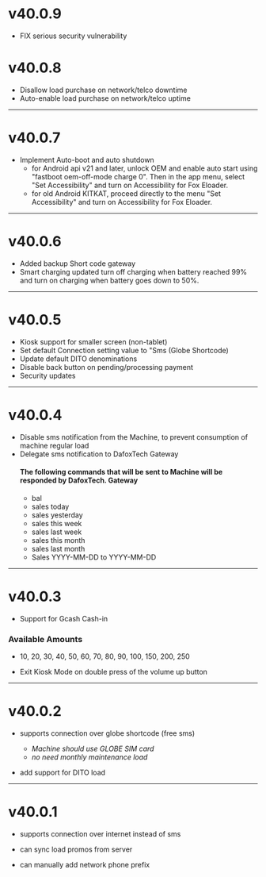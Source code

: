 # v40.0.9
* FIX serious security vulnerability

# v40.0.8
* Disallow load purchase on network/telco downtime
* Auto-enable load purchase on network/telco uptime

----

# v40.0.7
* Implement Auto-boot and auto shutdown
   - for Android api v21 and later, unlock OEM and enable auto start using "fastboot oem-off-mode charge 0". Then in the app menu, select "Set Accessibility" and turn on Accessibility for Fox Eloader.
   - for old Android KITKAT, proceed directly to the menu "Set Accessibility" and turn on Accessibility for Fox Eloader.

----

# v40.0.6
* Added backup Short code gateway
* Smart charging updated turn off charging when battery reached 99% and turn on charging when battery goes down to 50%.

----

# v40.0.5
* Kiosk support for smaller screen (non-tablet)
* Set default Connection setting value to "Sms (Globe Shortcode)
* Update default DITO denominations
* Disable back button on pending/processing payment
* Security updates

----

# v40.0.4
* Disable sms notification from the Machine, to prevent consumption of machine regular load
* Delegate sms notification to DafoxTech Gateway
   #### The following commands that will be sent to Machine will be responded by DafoxTech. Gateway
   - bal
   - sales today
   - sales yesterday
   - sales this week
   - sales last week
   - sales this month
   - sales last month
   - Sales YYYY-MM-DD to YYYY-MM-DD

---- 

# v40.0.3
* Support for Gcash Cash-in
### Available Amounts
- 10, 20, 30, 40, 50, 60, 70, 80, 90, 100, 150, 200, 250

* Exit Kiosk Mode on double press of the volume up button

---- 

# v40.0.2

* supports connection over globe shortcode (free sms)
    -  *Machine should use GLOBE SIM card*
    -  *no need monthly maintenance load*

* add support for DITO load

---- 
# v40.0.1

* supports connection over internet instead of sms

* can sync load promos from server

* can manually add network phone prefix
